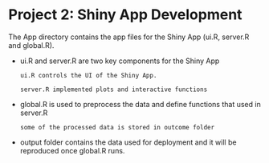 # Project 2: Shiny App Development

The App directory contains the app files for the Shiny App (ui.R, server.R and global.R).
 - ui.R and server.R are two key components for the Shiny App
       
       ui.R controls the UI of the Shiny App.
       
       server.R implemented plots and interactive functions
 - global.R is used to preprocess the data and define functions that used in server.R
       
       some of the processed data is stored in outcome folder
 - output folder contains the data used for deployment and it will be reproduced once global.R runs.
